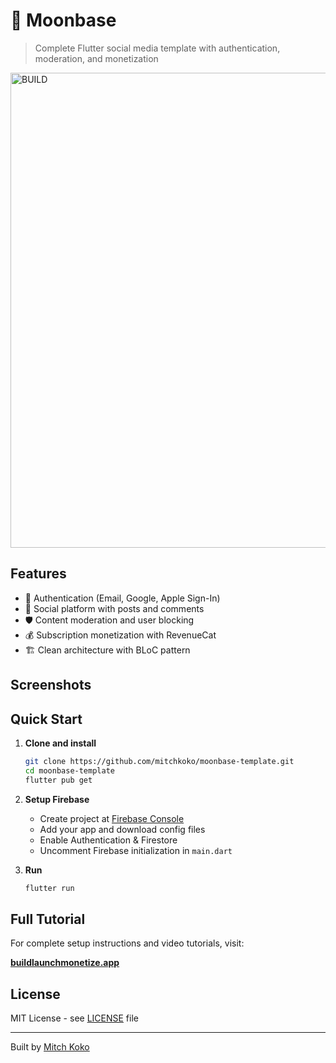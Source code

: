 # 📱 Moonbase

> Complete Flutter social media template with authentication, moderation, and monetization

<img width="1270" height="760" alt="BUILD" src="https://github.com/user-attachments/assets/6b944f45-fc53-4df6-8452-0f5e211e39c9" />

## Features

- 🔐 Authentication (Email, Google, Apple Sign-In)
- 📱 Social platform with posts and comments  
- 🛡️ Content moderation and user blocking
- 💰 Subscription monetization with RevenueCat
- 🏗️ Clean architecture with BLoC pattern

## Screenshots

## Quick Start

1. **Clone and install**
   ```bash
   git clone https://github.com/mitchkoko/moonbase-template.git
   cd moonbase-template
   flutter pub get
   ```

2. **Setup Firebase**
   - Create project at [Firebase Console](https://console.firebase.google.com)
   - Add your app and download config files
   - Enable Authentication & Firestore
   - Uncomment Firebase initialization in `main.dart`

3. **Run**
   ```bash
   flutter run
   ```

## Full Tutorial

For complete setup instructions and video tutorials, visit:

**[buildlaunchmonetize.app](https://buildlaunchmonetize.app)**

## License

MIT License - see [LICENSE](LICENSE) file

---

Built by [Mitch Koko](https://github.com/mitchkoko)
